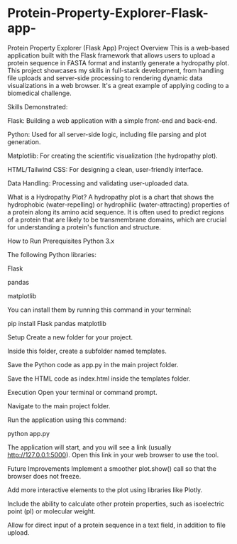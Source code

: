 # Protein-Property-Explorer-Flask-app-
Protein Property Explorer (Flask App)
Project Overview
This is a web-based application built with the Flask framework that allows users to upload a protein sequence in FASTA format and instantly generate a hydropathy plot. This project showcases my skills in full-stack development, from handling file uploads and server-side processing to rendering dynamic data visualizations in a web browser. It's a great example of applying coding to a biomedical challenge.

Skills Demonstrated:

Flask: Building a web application with a simple front-end and back-end.

Python: Used for all server-side logic, including file parsing and plot generation.

Matplotlib: For creating the scientific visualization (the hydropathy plot).

HTML/Tailwind CSS: For designing a clean, user-friendly interface.

Data Handling: Processing and validating user-uploaded data.

What is a Hydropathy Plot?
A hydropathy plot is a chart that shows the hydrophobic (water-repelling) or hydrophilic (water-attracting) properties of a protein along its amino acid sequence. It is often used to predict regions of a protein that are likely to be transmembrane domains, which are crucial for understanding a protein's function and structure.

How to Run
Prerequisites
Python 3.x

The following Python libraries:

Flask

pandas

matplotlib

You can install them by running this command in your terminal:

pip install Flask pandas matplotlib

Setup
Create a new folder for your project.

Inside this folder, create a subfolder named templates.

Save the Python code as app.py in the main project folder.

Save the HTML code as index.html inside the templates folder.

Execution
Open your terminal or command prompt.

Navigate to the main project folder.

Run the application using this command:

python app.py

The application will start, and you will see a link (usually http://127.0.0.1:5000). Open this link in your web browser to use the tool.

Future Improvements
Implement a smoother plot.show() call so that the browser does not freeze.

Add more interactive elements to the plot using libraries like Plotly.

Include the ability to calculate other protein properties, such as isoelectric point (pI) or molecular weight.

Allow for direct input of a protein sequence in a text field, in addition to file upload.
